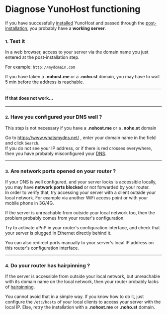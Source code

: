 # Diagnose YunoHost functioning

If you have successfully [installed](/install) YunoHost and passed through the [post-installation](/postinstall), you probably have a **working server**.

### <small>1.</small> Test it

In a web browser, access to your server via the domain name you just entered at the post-installation step.

For example: `http://mydomain.com`


<div class="alert alert-warning">
If you have taken a <b>.nohost.me</b> or a <b>.noho.st</b> domain, you may have to wait 5 min before the address is reachable.
</div>

---

#### If that does not work...

---

### <small>2.</small> Have you configured your DNS well ?

<div class="alert alert-info">
This step is not necessary if you have a <b>.nohost.me</b> or a <b>.noho.st</b> domain
</div>

Go to https://www.whatsmydns.net/ , enter your domain name in the field and click `Search`.    
If you do not see your IP address, or if there is red crosses everywhere, then you have probably misconfigured your [DNS](/dns).

---

### <small>3.</small> Are network ports opened on your router ?

If your DNS is well configured, and your server looks is accessible locally, you may have **network ports blocked** or not forwarded by your router.    
In order to verify that, try accessing your server with a client outside your local network. For example via another WiFi access point or with your mobile phone in 3G/4G.

If the server is unreachable from outside your local network too, then the problem probably comes from your router's configuration.

<div class="alert alert-info">
Try to activate uPnP in your router's configuration interface, and check that your server is plugged in Ethernet directly behind it.
<p>
You can also redirect ports manually to your server's local IP address on this router's configuration interface.
</p>
</div>

---

### <small>4.</small> Do your router has hairpinning ?

If the server is accessible from outside your local network, but unreachable with its domain name on the local network, then your router probably lacks of <a href="http://en.wikipedia.org/wiki/Hairpinning" target="_blank">hairpinning</a>.

You cannot avoid that in a simple way. If you know how to do it, just configure the `/etc/hosts` of your local clients to access your server with the local IP. Else, retry the installation with a **.nohost.me** or **.noho.st** domain.

